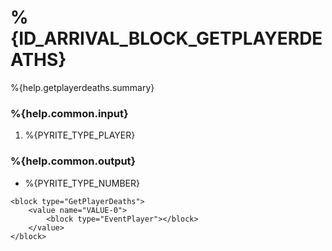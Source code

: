 # %{ID_ARRIVAL_BLOCK_GETPLAYERDEATHS}

%{help.getplayerdeaths.summary}

### %{help.common.input}

1. %{PYRITE_TYPE_PLAYER}

### %{help.common.output}

-   %{PYRITE_TYPE_NUMBER}

```
<block type="GetPlayerDeaths">
    <value name="VALUE-0">
        <block type="EventPlayer"></block>
    </value>
</block>
```